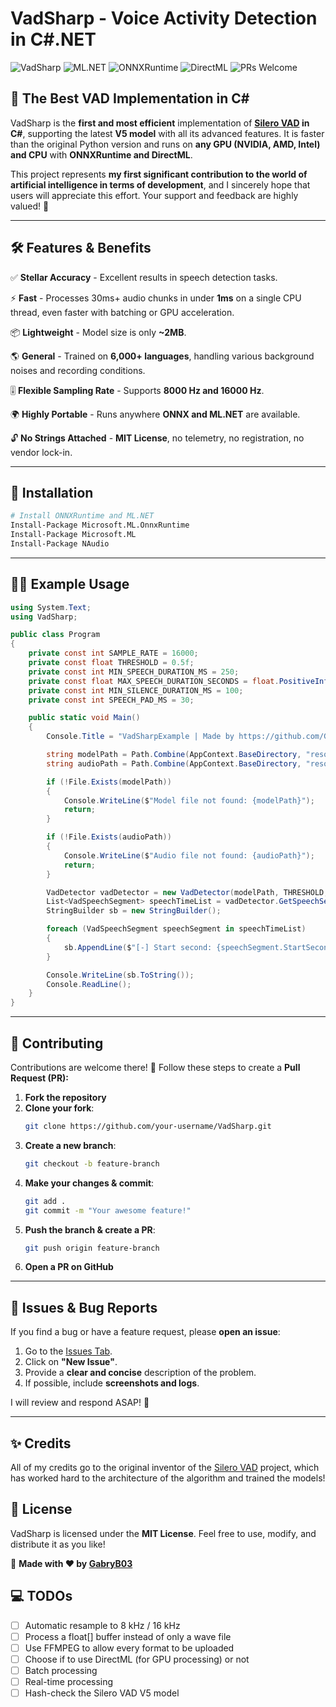 # VadSharp - Voice Activity Detection in C#.NET

![VadSharp](https://img.shields.io/badge/.NET-9.0-blue.svg) ![ML.NET](https://img.shields.io/badge/ML.NET-Supported-brightgreen.svg) ![ONNXRuntime](https://img.shields.io/badge/ONNXRuntime-Supported-blue.svg) ![DirectML](https://img.shields.io/badge/DirectML-Supported-orange.svg) ![PRs Welcome](https://img.shields.io/badge/PRs-Welcome-brightgreen.svg)

## 🚀 The Best VAD Implementation in C#

VadSharp is the **first and most efficient** implementation of **[Silero VAD](https://github.com/snakers4/silero-vad/) in C#**, supporting the latest **V5 model** with all its advanced features. It is faster than the original Python version and runs on **any GPU (NVIDIA, AMD, Intel) and CPU** with **ONNXRuntime and DirectML**.

This project represents **my first significant contribution to the world of artificial intelligence in terms of development**, and I sincerely hope that users will appreciate this effort. Your support and feedback are highly valued! 🙌

---

## 🛠 Features & Benefits

✅ **Stellar Accuracy** - Excellent results in speech detection tasks.

⚡ **Fast** - Processes 30ms+ audio chunks in under **1ms** on a single CPU thread, even faster with batching or GPU acceleration.

📦 **Lightweight** - Model size is only **~2MB**.

🌎 **General** - Trained on **6,000+ languages**, handling various background noises and recording conditions.

🎚 **Flexible Sampling Rate** - Supports **8000 Hz and 16000 Hz**.

🌍 **Highly Portable** - Runs anywhere **ONNX and ML.NET** are available.

🔓 **No Strings Attached** - **MIT License**, no telemetry, no registration, no vendor lock-in.

---

## 📌 Installation

```sh
# Install ONNXRuntime and ML.NET
Install-Package Microsoft.ML.OnnxRuntime
Install-Package Microsoft.ML
Install-Package NAudio
```

---

## 🧑‍💻 Example Usage

```csharp
using System.Text;
using VadSharp;

public class Program
{
    private const int SAMPLE_RATE = 16000;
    private const float THRESHOLD = 0.5f;
    private const int MIN_SPEECH_DURATION_MS = 250;
    private const float MAX_SPEECH_DURATION_SECONDS = float.PositiveInfinity;
    private const int MIN_SILENCE_DURATION_MS = 100;
    private const int SPEECH_PAD_MS = 30;

    public static void Main()
    {
        Console.Title = "VadSharpExample | Made by https://github.com/GabryB03/";

        string modelPath = Path.Combine(AppContext.BaseDirectory, "resources", "silero_vad.onnx");
        string audioPath = Path.Combine(AppContext.BaseDirectory, "resources", "test.wav");

        if (!File.Exists(modelPath))
        {
            Console.WriteLine($"Model file not found: {modelPath}");
            return;
        }

        if (!File.Exists(audioPath))
        {
            Console.WriteLine($"Audio file not found: {audioPath}");
            return;
        }

        VadDetector vadDetector = new VadDetector(modelPath, THRESHOLD, SAMPLE_RATE, MIN_SPEECH_DURATION_MS, MAX_SPEECH_DURATION_SECONDS, MIN_SILENCE_DURATION_MS, SPEECH_PAD_MS);
        List<VadSpeechSegment> speechTimeList = vadDetector.GetSpeechSegmentList(audioPath);
        StringBuilder sb = new StringBuilder();

        foreach (VadSpeechSegment speechSegment in speechTimeList)
        {
            sb.AppendLine($"[-] Start second: {speechSegment.StartSecond.ToString().Replace(",", ".")}s, end second: {speechSegment.EndSecond.ToString().Replace(",", ".")}s");
        }

        Console.WriteLine(sb.ToString());
        Console.ReadLine();
    }
}
```

---

## 🌟 Contributing

Contributions are welcome there! 🚀 Follow these steps to create a **Pull Request (PR):**

1. **Fork the repository**
2. **Clone your fork**:
   ```sh
   git clone https://github.com/your-username/VadSharp.git
   ```
3. **Create a new branch**:
   ```sh
   git checkout -b feature-branch
   ```
4. **Make your changes & commit**:
   ```sh
   git add .
   git commit -m "Your awesome feature!"
   ```
5. **Push the branch & create a PR**:
   ```sh
   git push origin feature-branch
   ```
6. **Open a PR on GitHub**

---

## 🐛 Issues & Bug Reports

If you find a bug or have a feature request, please **open an issue**:

1. Go to the [Issues Tab](https://github.com/GabryB03/VadSharp/issues).
2. Click on **"New Issue"**.
3. Provide a **clear and concise** description of the problem.
4. If possible, include **screenshots and logs**.

I will review and respond ASAP! 🚀

---

## ✨ Credits

All of my credits go to the original inventor of the [Silero VAD](https://github.com/snakers4/silero-vad/) project,
which has worked hard to the architecture of the algorithm and trained the models!

## 📜 License

VadSharp is licensed under the **MIT License**. Feel free to use, modify, and distribute it as you like!

📌 **Made with ❤️ by [GabryB03](https://github.com/GabryB03/)**

## 💻 TODOs

- [ ] Automatic resample to 8 kHz / 16 kHz
- [ ] Process a float[] buffer instead of only a wave file
- [ ] Use FFMPEG to allow every format to be uploaded
- [ ] Choose if to use DirectML (for GPU processing) or not
- [ ] Batch processing
- [ ] Real-time processing
- [ ] Hash-check the Silero VAD V5 model
